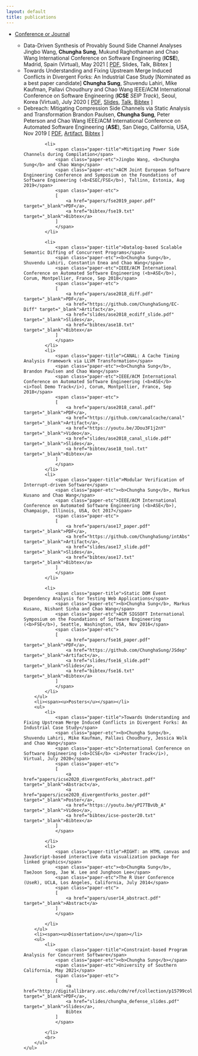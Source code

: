 ```yaml
---
layout: default
title: publications
---
```

<div class="chungha-pub">
    <ul>
    <li>
    <span><u>Conference or Journal</u></span>
    </li>
        <ul>
            <li>
                <span class="paper-title">Data-Driven Synthesis of Provably Sound Side Channel Analyses</span>
                <span class="paper-etc">Jingbo Wang, <b>Chungha Sung</b>, Mukund Raghothaman and Chao Wang</span>
                <span class="paper-etc">International Conference on Software Engineering (<b>ICSE</b>), Madrid, Spain (Virtual), May 2021</span>
                <span class="paper-etc">
                [
                    <a href="https://arxiv.org/pdf/2102.06753.pdf" target="_blank">PDF</a>,
                    Slides,
                    Talk,
                    Bibtex
                ]
                </span>
            </li>
            <li>
                <span class="paper-title">Towards Understanding and Fixing Upstream Merge Induced Conflicts in Divergent Forks: An Industrial Case Study</span>
                <span class="paper-etc">[Nominated as a best paper candidate]</span>
                <span class="paper-etc"><b>Chungha Sung</b>, Shuvendu Lahiri, Mike Kaufman, Pallavi Choudhury and Chao Wang</span>
                <span class="paper-etc">IEEE/ACM International Conference on Software Engineering (<b>ICSE</b> <i>SEIP Track</i>), Seoul, Korea (Virtual), July 2020</span>
                <span class="paper-etc">
                [
                    <a href="papers/icse-seip_2020.pdf" target="_blank">PDF</a>,
                    <a href="slides/icse2020_divergentForks_slide.pptx" target="_blank">Slides</a>,
                    <a href="https://youtu.be/CoGL3it_ZSE" target="_blank">Talk</a>,
                    <a href="bibtex/icse-seip20.txt" target="_blank">Bibtex</a>
                ]
                </span>
            </li>
            <li>
                <span class="paper-title">Debreach: Mitigating Compression Side Channels via Static Analysis and Transformation</span>
                <span class="paper-etc">Brandon Paulsen, <b>Chungha Sung</b>, Peter Peterson and Chao Wang</span>
                <span class="paper-etc">IEEE/ACM International Conference on Automated Software Engineering (<b>ASE</b>), San Diego, California, USA, Nov 2019</span>
                <span class="paper-etc">
                [
                    <a href="papers/ase2019_debreach.pdf" target="_blank">PDF</a>,
                    <a href="https://drive.google.com/drive/folders/1kT_Xvn9q0G5Dm_dC2eF-lF1brSal_obU?usp=sharing" target="_blank">Artifact</a>,
                    <a href="bibtex/ase19.txt" target="_blank">Bibtex</a>
                ]
                </span>
            </li>

            <li>
                <span class="paper-title">Mitigating Power Side Channels during Compilation</span>
                <span class="paper-etc">Jingbo Wang, <b>Chungha Sung</b> and Chao Wang</span>
                <span class="paper-etc">ACM Joint European Software Engineering Conference and Symposium on the Foundations of Software Engineering (<b>ESEC/FSE</b>), Tallinn, Estonia, Aug 2019</span>
                <span class="paper-etc">
                [
                    <a href="papers/fse2019_paper.pdf" target="_blank">PDF</a>,
                    <a href="bibtex/fse19.txt" target="_blank">Bibtex</a>
                ]
                </span>
            </li>

            <li>
                <span class="paper-title">Datalog-based Scalable Semantic Diffing of Concurrent Programs</span>
                <span class="paper-etc"><b>Chungha Sung</b>, Shuvendu Lahiri, Constantin Enea and Chao Wang</span>
                <span class="paper-etc">IEEE/ACM International Conference on Automated Software Engineering (<b>ASE</b>), Corum, Montpellier, France, Sep 2018</span>
                <span class="paper-etc">
                [
                    <a href="papers/ase2018_diff.pdf" target="_blank">PDF</a>,
                    <a href="https://github.com/ChunghaSung/EC-Diff" target="_blank">Artifact</a>, 
                    <a href="slides/ase2018_ecdiff_slide.pdf" target="_blank">Slides</a>,
                    <a href="bibtex/ase18.txt" target="_blank">Bibtex</a>
                ]
                </span>
            </li>
            <li>
                <span class="paper-title">CANAL: A Cache Timing Analysis Framework via LLVM Transformation</span>
                <span class="paper-etc"><b>Chungha Sung</b>, Brandon Paulsen and Chao Wang</span>
                <span class="paper-etc">IEEE/ACM International Conference on Automated Software Engineering (<b>ASE</b> <i>Tool Demo Track</i>), Corum, Montpellier, France, Sep 2018</span>
                <span class="paper-etc">
                [
                    <a href="papers/ase2018_canal.pdf" target="_blank">PDF</a>, 
                    <a href="https://github.com/canalcache/canal" target="_blank">Artifact</a>, 
                    <a href="https://youtu.be/JDou3F1j2nY" target="_blank">Video</a>, 
                    <a href="slides/ase2018_canal_slide.pdf" target="_blank">Slides</a>,
                    <a href="bibtex/ase18_tool.txt" target="_blank">Bibtex</a>
                ]
                </span>
            </li>
            <li>
                <span class="paper-title">Modular Verification of Interrupt-driven Software</span>
                <span class="paper-etc"><b>Chungha Sung</b>, Markus Kusano and Chao Wang</span>
                <span class="paper-etc">IEEE/ACM International Conference on Automated Software Engineering (<b>ASE</b>), Champaign, Illinois, USA, Oct 2017</span>
                <span class="paper-etc">
                [
                    <a href="papers/ase17_paper.pdf" target="_blank">PDF</a>, 
                    <a href="https://github.com/ChunghaSung/intAbs" target="_blank">Artifact</a>,
                    <a href="slides/ase17_slide.pdf" target="_blank">Slides</a>,
                    <a href="bibtex/ase17.txt" target="_blank">Bibtex</a>
                ]
                </span>
            </li>

            <li>
                <span class="paper-title">Static DOM Event Dependency Analysis for Testing Web Applications</span>
                <span class="paper-etc"><b>Chungha Sung</b>, Markus Kusano, Nishant Sinha and Chao Wang</span>
                <span class="paper-etc">ACM SIGSOFT International Symposium on the Foundations of Software Engineering (<b>FSE</b>), Seattle, Washington, USA, Nov 2016</span>
                <span class="paper-etc">
                [
                    <a href="papers/fse16_paper.pdf" target="_blank">PDF</a>, 
                    <a href="https://github.com/ChunghaSung/JSdep" target="_blank">Artifact</a>,
                    <a href="slides/fse16_slide.pdf" target="_blank">Slides</a>,
                    <a href="bibtex/fse16.txt" target="_blank">Bibtex</a>
                ]
                </span>
            </li>
        </ul>
        <li><span><u>Posters</u></span></li>
        <ul>
            <li>
                <span class="paper-title">Towards Understanding and Fixing Upstream Merge Induced Conflicts in Divergent Forks: An Industrial Case Study</span>
                <span class="paper-etc"><b>Chungha Sung</b>, Shuvendu Lahiri, Mike Kaufman, Pallavi Choudhury, Jessica Wolk and Chao Wang</span>
                <span class="paper-etc">International Conference on Software Engineering (<b>ICSE</b> <i>Poster Track</i>), Virtual, July 2020</span>
                <span class="paper-etc">
                [
                    <a href="papers/icse2020_divergentForks_abstract.pdf" target="_blank">Abstract</a>,
                    <a href="papers/icse2020_divergentForks_poster.pdf" target="_blank">Poster</a>,
                    <a href="https://youtu.be/yPI7TBvUb_A" target="_blank">Video</a>,
                    <a href="bibtex/icse-poster20.txt" target="_blank">Bibtex</a>
                ]
                </span>

            </li>
            <li>
                <span class="paper-title">RIGHT: an HTML canvas and JavaScript-based interactive data visualization package for linked graphics</span>
                <span class="paper-etc"><b>ChungHa Sung</b>, TaeJoon Song, Jae W. Lee and Junghoon Lee</span>
                <span class="paper-etc">The R User Conference (UseR), UCLA, Los Angeles, California, July 2014</span>
                <span class="paper-etc">
                [
                    <a href="papers/user14_abstract.pdf" target="_blank">Abstract</a>
                ]
                </span>

            </li>
        </ul>
        <li><span><u>Dissertation</u></span></li>
        <ul>
            <li>
                <span class="paper-title">Constraint-based Program Analysis for Concurrent Software</span>
                <span class="paper-etc"><b>Chungha Sung</b></span>
                <span class="paper-etc">University of Southern California, May 2021</span>
                <span class="paper-etc">
                [
                    <a href="http://digitallibrary.usc.edu/cdm/ref/collection/p15799coll89/id/431587" target="_blank">PDF</a>,
                    <a href="slides/chungha_defense_slides.pdf" target="_blank">Slides</a>,
                    Bibtex
                ]
                </span>

            </li>
            <br>
        </ul>
    </ul>
</div>

